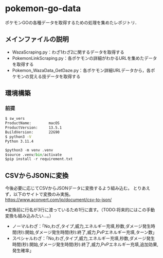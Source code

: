 # pokemon-go-data

ポケモンGOの各種データを取得するための処理を集めたレポジトリ．

## メインファイルの説明

* WazaScraping.py：わざ1わざ2に関するデータを取得する
* PokemonLinkScraping.py：各ポケモンの詳細がわかるURLを集めたデータを取得する
* Pokemon_WazaData_GetDaze.py：各ポケモン詳細URLデータから，各ポケモンの覚える技データを取得する

## 環境構築

### 前提

```sh
$ sw_vers
ProductName:		macOS
ProductVersion:		13.5.1
BuildVersion:		22G90
$ python3 -V
Python 3.11.4
```

```python
$python3 -m venv .venv
$source .venv/bin/activate
$pip install -r requirement.txt
```

## CSVからJSONに変換

今後必要に応じてCSVからJSONデータに変換するよう組み込む。
とりあえず，以下のサイトで変換のみ実施。
https://www.aconvert.com/jp/document/csv-to-json/

※変換前に行名が3行に渡っているため1行に直す。（TODO:将来的にはこの手動変換も組み込みたい...。）

* ノーマルわざ：「No,わざ,タイプ,威力,エネルギー充填,秒数,ダメージ発生時間(秒):開始,ダメージ発生時間(秒):終了,威力,PvPエネルギー充填,ターン数」
* スペシャルわざ：「No,わざ,タイプ,威力,エネルギー充填,秒数,ダメージ発生時間(秒):開始,ダメージ発生時間(秒):終了,威力,PvPエネルギー充填,追加効果,発生確率」


